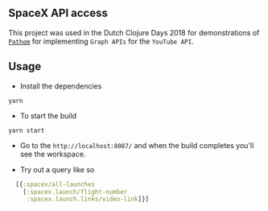 ## SpaceX API access

This project was used in the Dutch Clojure Days 2018 for demonstrations of [`Pathom`](https://github.com/wilkerlucio/pathom) for implementing `Graph APIs` for the `YouTube API`.

## Usage

- Install the dependencies 

```
yarn 
```
- To start the build 

```
yarn start
```

- Go to the `http://localhost:8087/` and when the build completes you'll see the workspace.


- Try out a query like so 

```clojure
  [{:spacex/all-launches
    [:spacex.launch/flight-number
     :spacex.launch.links/video-link]}]
``` 

